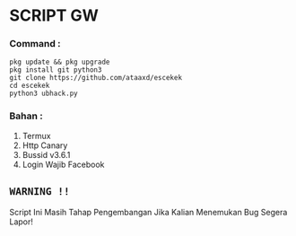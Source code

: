 # SCRIPT GW

### Command :
```
pkg update && pkg upgrade
pkg install git python3
git clone https://github.com/ataaxd/escekek
cd escekek
python3 ubhack.py
```
### Bahan :
1. Termux
2. Http Canary
3. Bussid v3.6.1
4. Login Wajib Facebook

## `WARNING !!`
Script Ini Masih Tahap Pengembangan Jika Kalian Menemukan Bug Segera Lapor!

